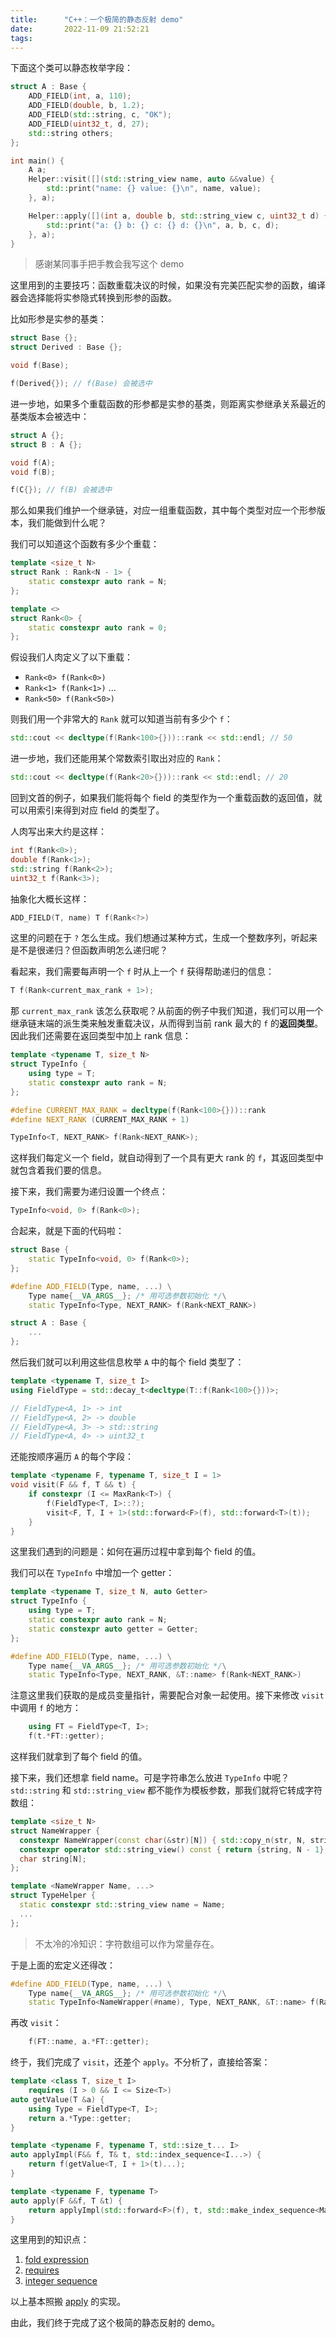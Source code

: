 ```yaml
---
title:      "C++：一个极简的静态反射 demo"
date:       2022-11-09 21:52:21
tags:
---
```


下面这个类可以静态枚举字段：

```cpp
struct A : Base {
    ADD_FIELD(int, a, 110);
    ADD_FIELD(double, b, 1.2);
    ADD_FIELD(std::string, c, "OK");
    ADD_FIELD(uint32_t, d, 27);
    std::string others;
};

int main() {
    A a;
    Helper::visit([](std::string_view name, auto &&value) {
        std::print("name: {} value: {}\n", name, value);
    }, a);

    Helper::apply([](int a, double b, std::string_view c, uint32_t d) {
        std::print("a: {} b: {} c: {} d: {}\n", a, b, c, d);
    }, a);
}
```

> 感谢某同事手把手教会我写这个 demo

<!--more-->

这里用到的主要技巧：函数重载决议的时候，如果没有完美匹配实参的函数，编译器会选择能将实参隐式转换到形参的函数。

比如形参是实参的基类：

```cpp
struct Base {};
struct Derived : Base {};

void f(Base);

f(Derived{}); // f(Base) 会被选中
```

进一步地，如果多个重载函数的形参都是实参的基类，则距离实参继承关系最近的基类版本会被选中：

```cpp
struct A {};
struct B : A {};

void f(A);
void f(B);

f(C{}); // f(B) 会被选中
```

那么如果我们维护一个继承链，对应一组重载函数，其中每个类型对应一个形参版本，我们能做到什么呢？

我们可以知道这个函数有多少个重载：

```cpp
template <size_t N>
struct Rank : Rank<N - 1> {
    static constexpr auto rank = N;
};

template <>
struct Rank<0> {
    static constexpr auto rank = 0;
};
```

假设我们人肉定义了以下重载：
- `Rank<0> f(Rank<0>)`
- `Rank<1> f(Rank<1>)`
...
- `Rank<50> f(Rank<50>)`

则我们用一个非常大的 `Rank` 就可以知道当前有多少个 `f`：

```cpp
std::cout << decltype(f(Rank<100>{}))::rank << std::endl; // 50
```

进一步地，我们还能用某个常数索引取出对应的 `Rank`：

```cpp
std::cout << decltype(f(Rank<20>{}))::rank << std::endl; // 20
```

回到文首的例子，如果我们能将每个 field 的类型作为一个重载函数的返回值，就可以用索引来得到对应 field 的类型了。

人肉写出来大约是这样：

```cpp
int f(Rank<0>);
double f(Rank<1>);
std::string f(Rank<2>);
uint32_t f(Rank<3>);
```

抽象化大概长这样：

```cpp
ADD_FIELD(T, name) T f(Rank<?>)
```

这里的问题在于 `?` 怎么生成。我们想通过某种方式，生成一个整数序列，听起来是不是很递归？但函数声明怎么递归呢？

看起来，我们需要每声明一个 `f` 时从上一个 `f` 获得帮助递归的信息：

```cpp
T f(Rank<current_max_rank + 1>);
```

那 `current_max_rank` 该怎么获取呢？从前面的例子中我们知道，我们可以用一个继承链末端的派生类来触发重载决议，从而得到当前 rank 最大的 `f` 的**返回类型**。因此我们还需要在返回类型中加上 rank 信息：

```cpp
template <typename T, size_t N>
struct TypeInfo {
    using type = T;
    static constexpr auto rank = N;
};

#define CURRENT_MAX_RANK = decltype(f(Rank<100>{}))::rank
#define NEXT_RANK (CURRENT_MAX_RANK + 1)

TypeInfo<T, NEXT_RANK> f(Rank<NEXT_RANK>);
```

这样我们每定义一个 field，就自动得到了一个具有更大 rank 的 `f`，其返回类型中就包含着我们要的信息。

接下来，我们需要为递归设置一个终点：

```cpp
TypeInfo<void, 0> f(Rank<0>);
```

合起来，就是下面的代码啦：

```cpp
struct Base {
    static TypeInfo<void, 0> f(Rank<0>);
};

#define ADD_FIELD(Type, name, ...) \
    Type name{__VA_ARGS__}; /* 用可选参数初始化 */\
    static TypeInfo<Type, NEXT_RANK> f(Rank<NEXT_RANK>)

struct A : Base {
    ...
};
```

然后我们就可以利用这些信息枚举 `A` 中的每个 field 类型了：

```cpp
template <typename T, size_t I>
using FieldType = std::decay_t<decltype(T::f(Rank<100>{}))>;

// FieldType<A, 1> -> int
// FieldType<A, 2> -> double
// FieldType<A, 3> -> std::string
// FieldType<A, 4> -> uint32_t
```

还能按顺序遍历 `A` 的每个字段：

```cpp
template <typename F, typename T, size_t I = 1>
void visit(F && f, T && t) {
    if constexpr (I <= MaxRank<T>) {
        f(FieldType<T, I>::?);
        visit<F, T, I + 1>(std::forward<F>(f), std::forward<T>(t));
    }
}
```

这里我们遇到的问题是：如何在遍历过程中拿到每个 field 的值。

我们可以在 `TypeInfo` 中增加一个 getter：

```cpp
template <typename T, size_t N, auto Getter>
struct TypeInfo {
    using type = T;
    static constexpr auto rank = N;
    static constexpr auto getter = Getter;
};

#define ADD_FIELD(Type, name, ...) \
    Type name{__VA_ARGS__}; /* 用可选参数初始化 */\
    static TypeInfo<Type, NEXT_RANK, &T::name> f(Rank<NEXT_RANK>)
```

注意这里我们获取的是成员变量指针，需要配合对象一起使用。接下来修改 `visit` 中调用 `f` 的地方：

```cpp
    using FT = FieldType<T, I>;
    f(t.*FT::getter);
```

这样我们就拿到了每个 field 的值。

接下来，我们还想拿 field name。可是字符串怎么放进 `TypeInfo` 中呢？`std::string` 和 `std::string_view` 都不能作为模板参数，那我们就将它转成字符数组：

```cpp
template <size_t N>
struct NameWrapper {
  constexpr NameWrapper(const char(&str)[N]) { std::copy_n(str, N, string); }
  constexpr operator std::string_view() const { return {string, N - 1}; }
  char string[N];
};

template <NameWrapper Name, ...>
struct TypeHelper {
  static constexpr std::string_view name = Name;
  ...
};
```

> 不太冷的冷知识：字符数组可以作为常量存在。

于是上面的宏定义还得改：

```cpp
#define ADD_FIELD(Type, name, ...) \
    Type name{__VA_ARGS__}; /* 用可选参数初始化 */\
    static TypeInfo<NameWrapper(#name), Type, NEXT_RANK, &T::name> f(Rank<NEXT_RANK>)
```

再改 `visit`：

```cpp
    f(FT::name, a.*FT::getter);
```

终于，我们完成了 `visit`，还差个 `apply`。不分析了，直接给答案：

```cpp
template <class T, size_t I>
    requires (I > 0 && I <= Size<T>)
auto getValue(T &a) {
    using Type = FieldType<T, I>;
    return a.*Type::getter;
}

template <typename F, typename T, std::size_t... I>
auto applyImpl(F&& f, T& t, std::index_sequence<I...>) {
    return f(getValue<T, I + 1>(t)...);
}

template <typename F, typename T>
auto apply(F &&f, T &t) {
    return applyImpl(std::forward<F>(f), t, std::make_index_sequence<MaxRank<T>>{});
}
```

这里用到的知识点：
1. [fold expression](https://en.cppreference.com/w/cpp/language/fold)
1. [requires](https://en.cppreference.com/w/cpp/language/requires)
1. [integer sequence](https://en.cppreference.com/w/cpp/utility/integer_sequence)

以上基本照搬 [apply](https://en.cppreference.com/w/cpp/utility/apply) 的实现。

由此，我们终于完成了这个极简的静态反射的 demo。